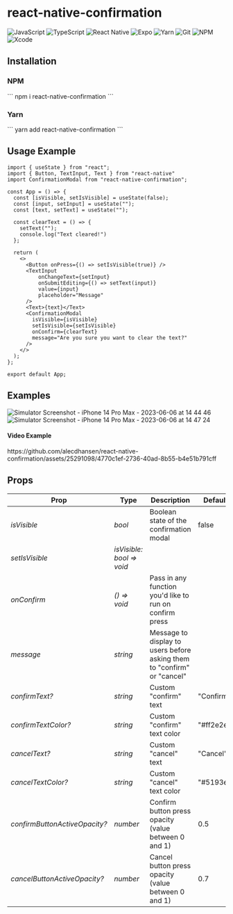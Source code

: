 # react-native-confirmation

![JavaScript](https://img.shields.io/badge/javascript-%23323330.svg?style=for-the-badge&logo=javascript&logoColor=%23F7DF1E)
![TypeScript](https://img.shields.io/badge/typescript-%23007ACC.svg?style=for-the-badge&logo=typescript&logoColor=white)
![React Native](https://img.shields.io/badge/react_native-%2320232a.svg?style=for-the-badge&logo=react&logoColor=%2361DAFB)
![Expo](https://img.shields.io/badge/expo-1C1E24?style=for-the-badge&logo=expo&logoColor=#D04A37)
![Yarn](https://img.shields.io/badge/yarn-%232C8EBB.svg?style=for-the-badge&logo=yarn&logoColor=white)
![Git](https://img.shields.io/badge/git-%23F05033.svg?style=for-the-badge&logo=git&logoColor=white)
![NPM](https://img.shields.io/badge/NPM-%23000000.svg?style=for-the-badge&logo=npm&logoColor=white)
![Xcode](https://img.shields.io/badge/Xcode-007ACC?style=for-the-badge&logo=Xcode&logoColor=white)

<h2>Installation</h2>
<h3>NPM</h3>
```
npm i react-native-confirmation
```
<h3>Yarn</h3>
```
yarn add react-native-confirmation
```

<h2>Usage Example</h2>

```
import { useState } from "react";
import { Button, TextInput, Text } from "react-native"
import ConfirmationModal from "react-native-confirmation";

const App = () => {
  const [isVisible, setIsVisible] = useState(false);
  const [input, setInput] = useState("");
  const [text, setText] = useState("");

  const clearText = () => {
    setText("");
    console.log("Text cleared!")
  };

  return (
    <>
      <Button onPress={() => setIsVisible(true)} />
      <TextInput
          onChangeText={setInput}
          onSubmitEditing={() => setText(input)}
          value={input}
          placeholder="Message"
      />
      <Text>{text}</Text>
      <ConfirmationModal
        isVisible={isVisible}
        setIsVisible={setIsVisible}
        onConfirm={clearText}
        message="Are you sure you want to clear the text?"
      />
    </>
  );
};

export default App;
```

<h2>Examples</h2>

![Simulator Screenshot - iPhone 14 Pro Max - 2023-06-06 at 14 44 46](https://github.com/alecdhansen/react-native-confirmation/assets/25291098/793483e3-77e7-47ba-9696-e2a72b773070)
![Simulator Screenshot - iPhone 14 Pro Max - 2023-06-06 at 14 47 24](https://github.com/alecdhansen/react-native-confirmation/assets/25291098/6534100d-31ce-491a-9f7b-7fb0ea8bb7e5)

<h4>Video Example</h4>
https://github.com/alecdhansen/react-native-confirmation/assets/25291098/4770c1ef-2736-40ad-8b55-b4e51b791cff

<h2>Props</h2>

| **Prop**                      | **Type**                  | **Description**                                                         | **Default** |
| ----------------------------- | ------------------------- | ----------------------------------------------------------------------- | ----------- |
| _isVisible_                   | _bool_                    | Boolean state of the confirmation modal                                 | false       |
| _setIsVisible_                | _isVisible: bool => void_ |                                                                         |             |
| _onConfirm_                   | _() => void_              | Pass in any function you'd like to run on confirm press                 |             |
| _message_                     | _string_                  | Message to display to users before asking them to "confirm" or "cancel" |             |
| _confirmText?_                | _string_                  | Custom "confirm" text                                                   | "Confirm"   |
| _confirmTextColor?_           | _string_                  | Custom "confirm" text color                                             | "#ff2e2e"   |
| _cancelText?_                 | _string_                  | Custom "cancel" text                                                    | "Cancel"    |
| _cancelTextColor?_            | _string_                  | Custom "cancel" text color                                              | "#5193ef"   |
| _confirmButtonActiveOpacity?_ | _number_                  | Confirm button press opacity (value between 0 and 1)                    | 0.5         |
| _cancelButtonActiveOpacity?_  | _number_                  | Cancel button press opacity (value between 0 and 1)                     | 0.7         |

<!-- https://www.tablesgenerator.com/markdown_tables# -->
